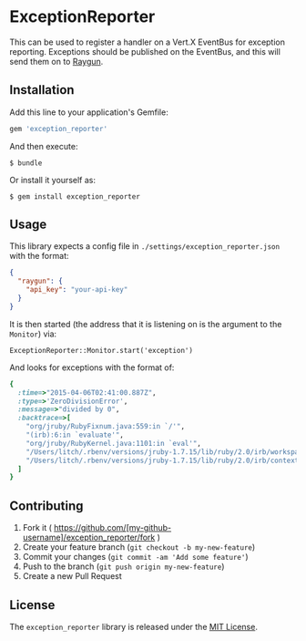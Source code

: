 # ExceptionReporter

This can be used to register a handler on a Vert.X EventBus for exception reporting.  Exceptions should be published on the EventBus, and this will send them on to [Raygun](raygun.io).

## Installation

Add this line to your application's Gemfile:

```ruby
gem 'exception_reporter'
```

And then execute:

    $ bundle

Or install it yourself as:

    $ gem install exception_reporter

## Usage

This library expects a config file in `./settings/exception_reporter.json` with the format:

```json
{
  "raygun": {
    "api_key": "your-api-key"
  }
}
```

It is then started (the address that it is listening on is the argument to the `Monitor`) via:

```
ExceptionReporter::Monitor.start('exception')
```

And looks for exceptions with the format of:

```ruby
{
  :time=>"2015-04-06T02:41:00.887Z",
  :type=>'ZeroDivisionError',
  :message=>"divided by 0",
  :backtrace=>[
    "org/jruby/RubyFixnum.java:559:in `/'",
    "(irb):6:in `evaluate'",
    "org/jruby/RubyKernel.java:1101:in `eval'",
    "/Users/litch/.rbenv/versions/jruby-1.7.15/lib/ruby/2.0/irb/workspace.rb:86:in `evaluate'",
    "/Users/litch/.rbenv/versions/jruby-1.7.15/lib/ruby/2.0/irb/context.rb:380:in `evaluate'"
  ]
}
```


## Contributing

1. Fork it ( https://github.com/[my-github-username]/exception_reporter/fork )
2. Create your feature branch (`git checkout -b my-new-feature`)
3. Commit your changes (`git commit -am 'Add some feature'`)
4. Push to the branch (`git push origin my-new-feature`)
5. Create a new Pull Request

## License

The `exception_reporter` library is released under the [MIT License](https://github.com/obsidian-btc/exception-reporter/blob/master/MIT-License.txt).
